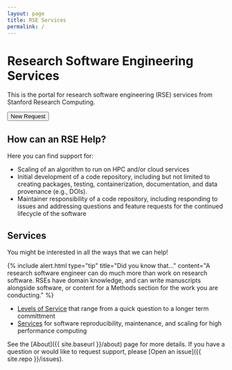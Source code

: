```yaml
---
layout: page
title: RSE Services
permalink: /
---
```


# Research Software Engineering Services

This is the portal for research software engineering (RSE) services from Stanford
Research Computing. 

<a href="{{ site.baseurl }}/request/"><button class="btn btn-success btn-lg" >New Request</button></a>

## How can an RSE Help?

Here you can find support for:

 - Scaling of an algorithm to run on HPC and/or cloud services
 - Initial development of a code repository, including but not limited to creating packages, testing, containerization, documentation, and data provenance (e.g., DOIs).
 - Maintainer responsibility of a code repository, including responding to issues and addressing questions and feature requests for the continued lifecycle of the software


## Services

You might be interested in all the ways that we can help!

{% include alert.html type="tip" title="Did you know that..." content="A research software engineer can do much more than work on research software. RSEs have domain knowledge, and can write manuscripts alongside software, or content for a Methods section for the work you are conducting." %}


 - [Levels of Service](docs/service-levels) that range from a quick question to a longer term committment
 - [Services](docs/services) for software reproducibility, maintenance, and scaling for high performance computing

See the [About]({{ site.baseurl }}/about) page for more details. If you have a question or would
like to request support, please [Open an issue]({{ site.repo }}/issues).

